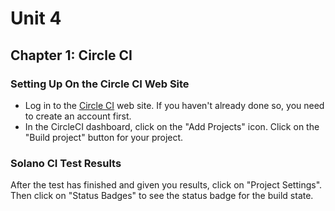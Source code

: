 # Unit 4
## Chapter 1: Circle CI

### Setting Up On the Circle CI Web Site
* Log in to the [Circle CI](http://www.circleci.com) web site.  If you haven't already done so, you need to create an account first.
* In the CircleCI dashboard, click on the "Add Projects" icon.  Click on the "Build project" button for your project.

### Solano CI Test Results

After the test has finished and given you results, click on "Project Settings".  Then click on "Status Badges" to see the status badge for the build state.

